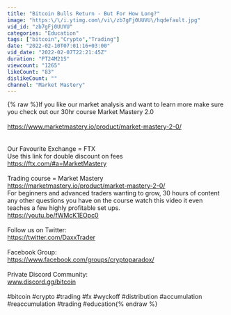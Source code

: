 ```yaml
---
title: "Bitcoin Bulls Return - But For How Long?"
image: "https:\/\/i.ytimg.com\/vi\/zb7gFj0UUVU\/hqdefault.jpg"
vid_id: "zb7gFj0UUVU"
categories: "Education"
tags: ["bitcoin","Crypto","Trading"]
date: "2022-02-10T07:01:16+03:00"
vid_date: "2022-02-07T22:21:45Z"
duration: "PT24M21S"
viewcount: "1265"
likeCount: "83"
dislikeCount: ""
channel: "Market Mastery"
---
```

{% raw %}If you like  our market analysis and want to learn more make sure you check out our 30hr course Market Mastery 2.0 <br /><br /><a rel="nofollow" target="blank" href="https://www.marketmastery.io/product/market-mastery-2-0/">https://www.marketmastery.io/product/market-mastery-2-0/</a><br /><br /><br />Our Favourite Exchange = FTX<br />Use this link for double discount on fees<br /><a rel="nofollow" target="blank" href="https://ftx.com/#a=MarketMastery">https://ftx.com/#a=MarketMastery</a><br /><br />Trading course = Market Mastery<br /><a rel="nofollow" target="blank" href="https://marketmastery.io/product/market-mastery-2-0/">https://marketmastery.io/product/market-mastery-2-0/</a><br />For beginners and advanced traders wanting to grow, 30 hours of content any other questions you have on the course watch this video it even teaches a few highly profitable set ups. <br /><a rel="nofollow" target="blank" href="https://youtu.be/fWMcK1EOpc0">https://youtu.be/fWMcK1EOpc0</a><br /><br />Follow us on Twitter: <br /><a rel="nofollow" target="blank" href="https://twitter.com/DaxxTrader">https://twitter.com/DaxxTrader</a><br /><br />Facebook Group:<br /><a rel="nofollow" target="blank" href="https://www.facebook.com/groups/cryptoparadox/">https://www.facebook.com/groups/cryptoparadox/</a><br /><br />Private Discord Community: <br />www.discord.gg/bitcoin<br /><br />#bitcoin #crypto #trading #fx #wyckoff #distribution #accumulation #reaccumulation #trading #education{% endraw %}

